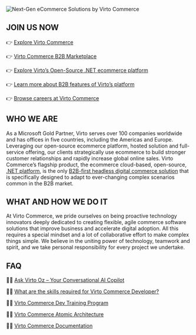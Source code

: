 ![Next-Gen eCommerce Solutions by Virto Commerce](https://github.com/user-attachments/assets/36fd9270-ee06-4583-81ec-16207691d33d)

## JOIN US NOW
👉 [Explore Virto Commerce](https://virtocommerce.com/)

👉 [Virto Commerce B2B Marketplace](https://virtocommerce.com/solutions/marketplace)

👉 [Explore Virto’s Open-Source .NET ecommerce platform](https://virtocommerce.com/open-source-net-ecommerce-platform)

👉 [Learn more about B2B features of Virto’s platform](https://virtocommerce.com/b2b-ecommerce-platform)

👉 [Browse careers at Virto Commerce](https://virtocommerce.com/career)

## WHO WE ARE
As a Microsoft Gold Partner, Virto serves over 100 companies worldwide and has offices in five countries, including the Americas and Europe. Leveraging our open-source ecommerce platform, hosted solution and full-service offering, our clients strategically use ecommerce to build stronger customer relationships and rapidly increase global online sales. Virto Commerce’s flagship product, the ecommerce cloud-based, open-source, [.NET platform](https://virtocommerce.com/open-source-net-ecommerce-platform), is the only [B2B-first headless digital commerce solution](https://virtocommerce.com/b2b-headless-ecommerce-solution) that is specifically designed to adapt to ever-changing complex scenarios common in the B2B market. 

## WHAT AND HOW WE DO IT
At Virto Commerce, we pride ourselves on being proactive technology innovators deeply dedicated to creating flexible, agile commerce software solutions that improve business and accelerate digital adoption. All this requires a special mindset and a lot of collaborative effort to make complex things simple. We believe in the uniting power of technology, teamwork and spirit, and we take personal responsibility for every project we undertake.

## FAQ
👨‍💻 [Ask Virto Oz – Your Conversational AI Copilot](https://virtocommerce.com/)

👨‍💻 [What are the skills required for Virto Commerce Developer?](https://www.virtocommerce.org/t/what-are-the-skills-required-for-virto-commerce-developer/90)

👨‍💻 [Virto Commerce Dev Training Program](https://www.virtocommerce.org/t/virto-commerce-dev-training-program/786/1)

👨‍💻 [Virto Commerce Atomic Architecture](https://www.virtocommerce.org/t/virto-commerce-atomic-architecture-in-action/408)

👨‍💻 [Virto Commerce Documentation](https://docs.virtocommerce.org/) 

